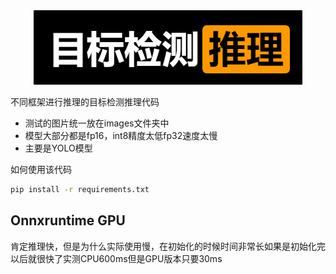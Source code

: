 <div align="center">
    <img src="logo.png"/>
</div>

不同框架进行推理的目标检测推理代码

- 测试的图片统一放在images文件夹中
- 模型大部分都是fp16，int8精度太低fp32速度太慢
- 主要是YOLO模型

如何使用该代码

```bash
pip install -r requirements.txt
```

## Onnxruntime GPU

肯定推理快，但是为什么实际使用慢，在初始化的时候时间非常长如果是初始化完以后就很快了实测CPU600ms但是GPU版本只要30ms
